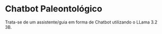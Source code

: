 # Chatbot Paleontológico
Trata-se de um assistente/guia em forma de Chatbot utilizando o LLama 3.2 3B.
